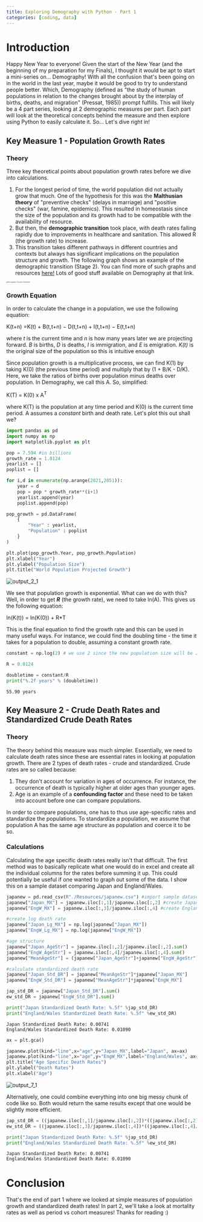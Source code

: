 ```yaml
---
title: Exploring Demography with Python - Part 1
categories: [coding, data]
---
```


# Introduction 

Happy New Year to everyone! Given the start of the New Year (and the beginning of my preparation for my Finals), I thought it would be apt to start a mini-series on... Demography! With all the confusion that's been going on in the world in the last year, maybe it would be good to try to understand people better. Which, Demography (defined as "the study of human populations in relation to the changes brought about by the interplay of births, deaths, and migration" (Pressat, 1985)) prompt fulfills. This will likely be a 4 part series, looking at 2 demographic measures per part. Each part will look at the theoretical concepts behind the measure and then explore using Python to easily calculate it. So... Let's dive right in!

## Key Measure 1 - Population Growth Rates

### Theory
Three key theoretical points about population growth rates before we dive into calculations. 

1. For the longest period of time, the world population did not actually grow that much. One of the hypothesis for this was the **Malthusian theory** of "preventive checks" (delays in marriage) and "positive checks" (war, famine, epidemics). This resulted in homeostasis since the size of the population and its growth had to be compatible with the availability of resource.  
2. But then, the **demographic transition** took place, with death rates falling rapidly due to improvements in healthcare and sanitation. This allowed R (the growth rate) to increase. 
3. This transition takes different pathways in different countries and contexts but always has significant implications on the population structure and growth. The following graph shows an example of the demographic transition (Stage 2). You can find more of such graphs and resources [here!](https://ourworldindata.org/world-population-growth) Lots of good stuff available on Demography at that link.

<img src="https://user-images.githubusercontent.com/68678549/103846423-02cc4980-50d9-11eb-8c31-964d5cc1f7b8.png" alt="Demographic-Transition-Schematic" style="zoom: 25%;" />

### Growth Equation

In order to calculate the change in a population, we use the following equation:

K(t+n) =K(t) + B(t,t+n) − D(t,t+n) + I(t,t+n) − E(t,t+n)

where *t* is the current time and *n* is how many years later we are projecting forward. *B* is births, *D* is deaths, *I* is immigration, and *E* is emigration. *K(t)* is the original size of the population so this is intuitive enough

Since population growth is a multiplicative process, we can find K(1) by taking K(0) (the previous time period) and multiply that by (1 + B/K - D/K). Here, we take the ratios of births over population minus deaths over population. In Demography, we call this A. So, simplified:

K(T) = K(0) x A<sup>T</sup>

where K(T) is the population at any time period and K(0) is the current time period. A assumes a *constant* birth and death rate. Let's plot this out shall we?

```python
import pandas as pd 
import numpy as np
import matplotlib.pyplot as plt 
```


```python
pop = 7.594 #in billions
growth_rate = 1.0124
yearlist = []
poplist = []

for i,d in enumerate(np.arange(2021,2051)):
    year = d
    pop = pop * growth_rate**(i+1)
    yearlist.append(year)
    poplist.append(pop)

pop_growth = pd.DataFrame(
    {
        "Year" : yearlist,
        "Population" : poplist
    }
)

plt.plot(pop_growth.Year, pop_growth.Population)
plt.xlabel("Year")
plt.ylabel("Population Size")
plt.title("World Population Projected Growth")
```

![output_2_1](https://user-images.githubusercontent.com/68678549/103851456-cdc5f400-50e4-11eb-9d46-0eec1fd57a26.png)

   


We see that population growth is exponential. What can we do with this? Well, in order to get ***R*** (the growth rate), we need to take ln(A). This gives us the following equation:

ln(K(t)) = ln(K(0)) + R*T

This is the final equation to find the growth rate and this can be used in many useful ways. For instance, we could find the doubling time - the time it takes for a population to double, assuming a constant growth rate. 


```python
constant = np.log(2) # we use 2 since the new population size will be 2 times the old population size

R = 0.0124

doubletime = constant/R
print("%.2f years" % (doubletime))
```

    55.90 years


## Key Measure 2 - Crude Death Rates and Standardized Crude Death Rates

### Theory

The theory behind this measure was much simpler. Essentially, we need to calculate death rates since these are essential rates in looking at population growth. There are 2 types of death rates - crude and standardized. Crude rates are so called because:

1. They don't account for variation in ages of occurrence. For instance, the occurrence of death is typically higher at older ages than younger ages.
2. Age is an example of a **confounding factor** and these need to be taken into account before one can compare populations. 

In order to compare populations, one has to thus use age-specific rates and standardize the populations. To standardize a population, we assume that population A has the same age structure as population and coerce it to be so. 

### Calculations

Calculating the age specific death rates really isn't that difficult. The first method was to basically replicate what one would do in excel and create all the individual columns for the rates before summing it up. This could potentially be useful if one wanted to graph out some of the data. I show this on a sample dataset comparing Japan and England/Wales. 


```python
japanew = pd.read_csv(R"./Resources/japanew.csv") #import sample dataset
japanew["Japan_MX"] = japanew.iloc[:,1]/japanew.iloc[:,2] #create Japan death rate
japanew["EngW_MX"] = japanew.iloc[:,3]/japanew.iloc[:,4] #create England Wales death rate

#create log death rate
japanew["Japan_Lg_MX"] = np.log(japanew["Japan_MX"])
japanew["EngW_Lg_MX"] = np.log(japanew["EngW_MX"])

#age structure
japanew["Japan_AgeStr"] = japanew.iloc[:,2]/japanew.iloc[:,2].sum() 
japanew["EngW_AgeStr"] = japanew.iloc[:,4]/japanew.iloc[:,4].sum() 
japanew["MeanAgeStr"] = (japanew["Japan_AgeStr"]+japanew["EngW_AgeStr"])/2

#calculate standardized death rate
japanew["Japan_Std_DR"] = japanew["MeanAgeStr"]*japanew["Japan_MX"]
japanew["EngW_Std_DR"] = japanew["MeanAgeStr"]*japanew["EngW_MX"]

jap_std_DR = japanew["Japan_Std_DR"].sum()
ew_std_DR = japanew["EngW_Std_DR"].sum()

print("Japan Standardized Death Rate: %.5f" %jap_std_DR)
print("England/Wales Standardized Death Rate: %.5f" %ew_std_DR)
```

    Japan Standardized Death Rate: 0.00741
    England/Wales Standardized Death Rate: 0.01090

```python
ax = plt.gca()

japanew.plot(kind="line",x="age",y="Japan_MX",label="Japan", ax=ax)
japanew.plot(kind="line",x="age",y="EngW_MX",label="England/Wales", ax=ax)
plt.title("Age Specific Death Rates")
plt.ylabel("Death Rates")
plt.xlabel("Age")
```

![output_7_1](https://user-images.githubusercontent.com/68678549/103851460-cef72100-50e4-11eb-818a-7f2dea659095.png)


Alternatively, one could combine everything into one big messy chunk of code like so. Both would return the same results except that one would be slightly more efficient.


```python
jap_std_DR = ((japanew.iloc[:,1]/japanew.iloc[:,2])*((japanew.iloc[:,2]/japanew.iloc[:,2].sum()+japanew.iloc[:,4]/japanew.iloc[:,4].sum())/2)).sum()
ew_std_DR = ((japanew.iloc[:,3]/japanew.iloc[:,4])*((japanew.iloc[:,4]/japanew.iloc[:,4].sum()+japanew.iloc[:,2]/japanew.iloc[:,2].sum())/2)).sum()

print("Japan Standardized Death Rate: %.5f" %jap_std_DR)
print("England/Wales Standardized Death Rate: %.5f" %ew_std_DR)
```

    Japan Standardized Death Rate: 0.00741
    England/Wales Standardized Death Rate: 0.01090


# Conclusion

That's the end of part 1 where we looked at simple measures of population growth and standardized death rates! In part 2, we'll take a look at mortality rates as well as period vs cohort measures! Thanks for reading :)

